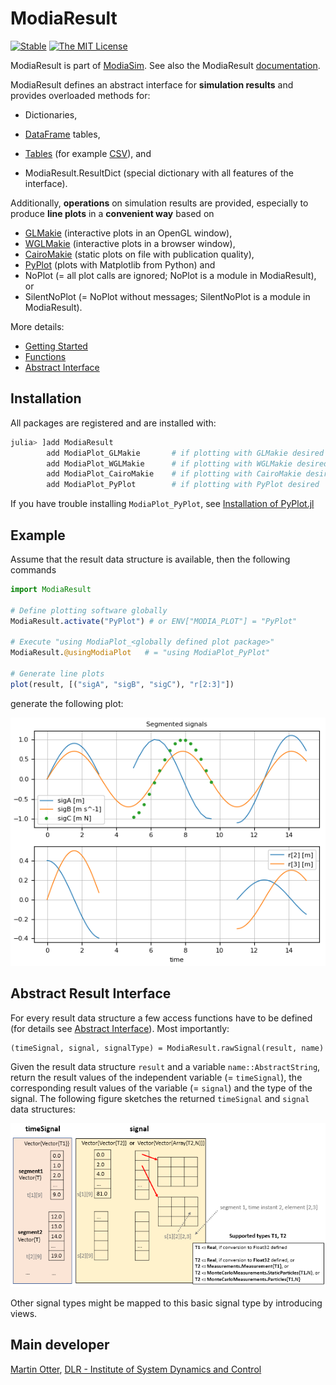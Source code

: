 # ModiaResult

[![Stable](https://img.shields.io/badge/docs-stable-blue.svg)](https://modiasim.github.io/ModiaResult.jl/stable/index.html)
[![The MIT License](https://img.shields.io/badge/license-MIT-brightgreen.svg?style=flat-square)](https://github.com/ModiaSim/ModiaResult.jl/blob/master/LICENSE.md)

ModiaResult is part of [ModiaSim](https://modiasim.github.io/docs/). See also the ModiaResult [documentation](https://modiasim.github.io/ModiaResult.jl/stable/index.html).

ModiaResult defines an abstract interface for **simulation results** and provides overloaded methods for:

- Dictionaries,

- [DataFrame](https://github.com/JuliaData/DataFrames.jl) tables, 

- [Tables](https://github.com/JuliaData/Tables.jl) (for example [CSV](https://github.com/JuliaData/CSV.jl)), and

- ModiaResult.ResultDict (special dictionary with all features of the interface). 

Additionally, **operations** on simulation results are provided, especially to produce **line plots** in a **convenient way** based on 

- [GLMakie](https://github.com/JuliaPlots/GLMakie.jl) (interactive plots in an OpenGL window),
- [WGLMakie](https://github.com/JuliaPlots/WGLMakie.jl) (interactive plots in a browser window),
- [CairoMakie](https://github.com/JuliaPlots/CairoMakie.jl) (static plots on file with publication quality),
- [PyPlot](https://github.com/JuliaPy/PyPlot.jl) (plots with Matplotlib from Python) and 
- NoPlot (= all plot calls are ignored; NoPlot is a module in ModiaResult), or
- SilentNoPlot (= NoPlot without messages; SilentNoPlot is a module in ModiaResult).

More details:

- [Getting Started](https://modiasim.github.io/ModiaResult.jl/stable/GettingStarted.html)
- [Functions](https://modiasim.github.io/ModiaResult.jl/stable/Functions.html)
- [Abstract Interface](https://modiasim.github.io/ModiaResult.jl/stable/AbstractInterface.html)


## Installation

All packages are registered and are installed with:

```julia
julia> ]add ModiaResult
        add ModiaPlot_GLMakie       # if plotting with GLMakie desired
        add ModiaPlot_WGLMakie      # if plotting with WGLMakie desired
        add ModiaPlot_CairoMakie    # if plotting with CairoMakie desired
        add ModiaPlot_PyPlot        # if plotting with PyPlot desired
```

If you have trouble installing `ModiaPlot_PyPlot`, see 
[Installation of PyPlot.jl](https://modiasim.github.io/ModiaResult.jl/stable/index.html#Installation-of-PyPlot.jl)
 
 
## Example

Assume that the result data structure is available, then the following commands


```julia
import ModiaResult

# Define plotting software globally
ModiaResult.activate("PyPlot") # or ENV["MODIA_PLOT"] = "PyPlot"

# Execute "using ModiaPlot_<globally defined plot package>"
ModiaResult.@usingModiaPlot   # = "using ModiaPlot_PyPlot"

# Generate line plots                     
plot(result, [("sigA", "sigB", "sigC"), "r[2:3]"])
```

generate the following plot:

![SegmentedSignalsPlot](docs/resources/images/segmented-signals-plot.png)


## Abstract Result Interface

For every result data structure a few access functions have to be defined
(for details see [Abstract Interface](https://modiasim.github.io/ModiaResult.jl/stable/AbstractInterface.html)).
Most importantly:


```
(timeSignal, signal, signalType) = ModiaResult.rawSignal(result, name)
```

Given the result data structure `result` and a variable `name::AbstractString`,
return the result values of the independent variable (= `timeSignal`), the 
corresponding result values of the variable (= `signal`) and the type
of the signal. The following figure sketches the returned `timeSignal` and `signal` data structures:

![SignalDefinition](docs/resources/images/signal-definition.png)

Other signal types might be mapped to this basic signal type by introducing views.



## Main developer

[Martin Otter](https://rmc.dlr.de/sr/en/staff/martin.otter/),
[DLR - Institute of System Dynamics and Control](https://www.dlr.de/sr/en)

